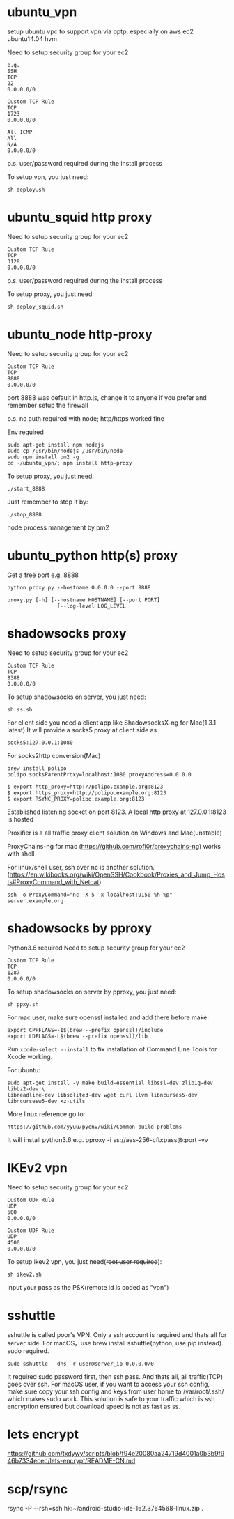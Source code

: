 # ubuntu_vpn
setup ubuntu vpc to support vpn via pptp, especially on aws ec2 ubuntu14.04 hvm

Need to setup security group for your ec2
```
e.g.
SSH
TCP
22
0.0.0.0/0
```
```
Custom TCP Rule
TCP
1723
0.0.0.0/0
```
```
All ICMP
All
N/A
0.0.0.0/0
```
p.s. user/password required during the install process

To setup vpn, you just need:
```
sh deploy.sh
```
# ubuntu_squid http proxy
Need to setup security group for your ec2
```
Custom TCP Rule
TCP
3128
0.0.0.0/0
```
p.s. user/password required during the install process

To setup proxy, you just need:
```
sh deploy_squid.sh
```
# ubuntu_node http-proxy
Need to setup security group for your ec2
```
Custom TCP Rule
TCP
8888
0.0.0.0/0
```
port 8888 was default in http.js, change it to anyone if you prefer and remember setup the firewall

p.s. no auth required with node; http/https worked fine

Env required
```
sudo apt-get install npm nodejs
sudo cp /usr/bin/nodejs /usr/bin/node
sudo npm install pm2 -g
cd ~/ubuntu_vpn/; npm install http-proxy
```
To setup proxy, you just need:
```
./start_8888
```
Just remember to stop it by:
```
./stop_8888
```
node process management by pm2

# ubuntu_python http(s) proxy
Get a free port e.g. 8888
```
python proxy.py --hostname 0.0.0.0 --port 8888

proxy.py [-h] [--hostname HOSTNAME] [--port PORT]
                [--log-level LOG_LEVEL
```
# shadowsocks proxy
Need to setup security group for your ec2
```
Custom TCP Rule
TCP
8388
0.0.0.0/0
```
To setup shadowsocks on server, you just need:
```
sh ss.sh
```
For client side you need a client app like ShadowsocksX-ng for Mac(1.3.1 latest)
It will provide a socks5 proxy at client side as 
```
socks5:127.0.0.1:1080 
```
For socks2http conversion(Mac)
```
brew install polipo
polipo socksParentProxy=localhost:1080 proxyAddress=0.0.0.0
```
```
$ export http_proxy=http://polipo.example.org:8123
$ export https_proxy=http://polipo.example.org:8123
$ export RSYNC_PROXY=polipo.example.org:8123
```
Established listening socket on port 8123.
A local http proxy at 127.0.0.1:8123 is hosted

Proxifier is a all traffic proxy client solution on Windows and Mac(unstable) 

ProxyChains-ng for mac (https://github.com/rofl0r/proxychains-ng) works with shell

For linux/shell user, ssh over nc is another solution.
(https://en.wikibooks.org/wiki/OpenSSH/Cookbook/Proxies_and_Jump_Hosts#ProxyCommand_with_Netcat)
```
ssh -o ProxyCommand="nc -X 5 -x localhost:9150 %h %p" server.example.org
```

# shadowsocks by pproxy
Python3.6 required
Need to setup security group for your ec2
```
Custom TCP Rule
TCP
1287
0.0.0.0/0
```
To setup shadowsocks on server by pproxy, you just need:
```
sh ppxy.sh
```
For mac user, make sure openssl installed and add there before make:
```
export CPPFLAGS=-I$(brew --prefix openssl)/include
export LDFLAGS=-L$(brew --prefix openssl)/lib
```
Run ```xcode-select --install``` to fix installation of Command Line Tools for Xcode working.

For ubuntu:
```
sudo apt-get install -y make build-essential libssl-dev zlib1g-dev libbz2-dev \
libreadline-dev libsqlite3-dev wget curl llvm libncurses5-dev libncursesw5-dev xz-utils
```
More linux reference go to:
```
https://github.com/yyuu/pyenv/wiki/Common-build-problems
```

It will install python3.6
 e.g. pproxy -i ss://aes-256-cfb:pass@:port -vv

# IKEv2 vpn
Need to setup security group for your ec2
```
Custom UDP Rule
UDP
500
0.0.0.0/0
```
```
Custom UDP Rule
UDP
4500
0.0.0.0/0
```
To setup ikev2 vpn, you just need(~~root user required~~):
```shell
sh ikev2.sh
```
input your pass as the PSK(remote id is coded as "vpn")

# sshuttle
sshuttle is called poor's VPN.
Only a ssh account is required and thats all for server side.
For macOS，use brew install sshuttle(python, use pip instead). sudo required.
```
sudo sshuttle --dns -r user@server_ip 0.0.0.0/0
```
It required sudo password first, then ssh pass. And thats all, all traffic(TCP) goes over ssh.
For macOS user, if you want to access your ssh config, make sure copy your ssh config and keys from user home to /var/root/.ssh/ which makes sudo work. This solution is safe to your traffic which is ssh encryption ensured but download speed is not as fast as ss.

# lets encrypt
https://github.com/txdywy/scripts/blob/f94e20080aa24719d4001a0b3b9f946b7334ecec/lets-encrypt/README-CN.md

# scp/rsync 
rsync -P --rsh=ssh hk:~/android-studio-ide-162.3764568-linux.zip .

